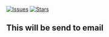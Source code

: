 [![Issues](https://img.shields.io/github/issues/oshit-sd/contact-store?style=flat-square)](https://github.com/oshit-sd/contact-package/issues)
[![Stars](https://img.shields.io/github/stars/oshit-sd/contact-store?style=flat-square)](https://github.com/oshit-sd/contact-package/stargazers)

## This will be send to email
